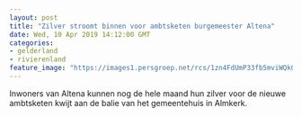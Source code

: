 ```yaml
---
layout: post
title: "Zilver stroomt binnen voor ambtsketen burgemeester Altena"
date: Wed, 10 Apr 2019 14:12:00 GMT
categories: 
- gelderland 
- rivierenland 
feature_image: "https://images1.persgroep.net/rcs/1zn4FdUmP33fb5mviWQk0iXtIL0/diocontent/145235500/_fitwidth/400/?appId=21791a8992982cd8da851550a453bd7f&quality=0.7"
---
```


Inwoners van Altena kunnen nog de hele maand hun zilver voor de nieuwe ambtsketen kwijt aan de balie van het gemeentehuis in Almkerk.

